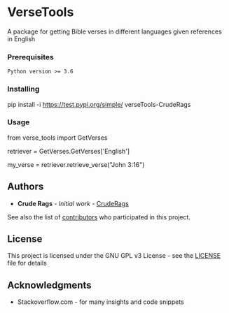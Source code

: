 # VerseTools

A package for getting Bible verses in different languages given references in English

### Prerequisites

```
Python version >= 3.6
```

### Installing

pip install -i https://test.pypi.org/simple/ verseTools-CrudeRags

### Usage

from verse_tools import GetVerses 

retriever = GetVerses.GetVerses['English']

my_verse = retriever.retrieve_verse("John 3:16")

## Authors

* **Crude Rags** - *Initial work* - [CrudeRags](https://github.com/https://github.com/CrudeRags)

See also the list of [contributors](https://github.com/your/project/contributors) who participated in this project.

## License

This project is licensed under the GNU GPL v3 License - see the [LICENSE](LICENSE) file for details

## Acknowledgments

* Stackoverflow.com - for many insights and code snippets

